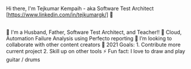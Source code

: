 Hi there, I'm Tejkumar Kempaih - aka Software Test Architect [https://www.linkedin.com/in/tejkumargk/] 👋

<br/>
🔭 I'm a Husband, Father, Software Test Architect, and Teacher!!
🌱 Cloud, Automation Failure Analysis using Perfecto reporting
👯 I’m looking to collaborate with other content creators
🥅 2021 Goals: 
  1. Contribute more current project
  2. Skill up on other tools
  ⚡ Fun fact: I love to draw and play guitar / drums
  <br/>


